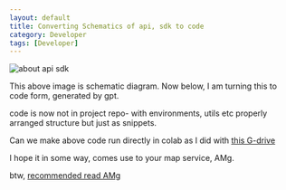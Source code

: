 ```yaml
---
layout: default
title: Converting Schematics of api, sdk to code
category: Developer
tags: [Developer]
---
```


![about api sdk](https://user-images.githubusercontent.com/11883023/161394976-5e6e4a52-d88d-4c90-aacc-38eb3e8e5527.png)

This above image is schematic diagram. Now below, I am turning this to code form, generated by gpt.

code is now not in project repo- with environments, utils etc properly arranged structure but just as snippets.
<script src="https://gist.github.com/sbibek086/2c505c6a7567c6bff8cc266e93b5472e.js"></script>

Can we make above code run directly in colab as I did with [this G-drive](https://colab.research.google.com/drive/1SssX3chbMkP1ybr2PwOrSM59uKEaa_Fa?usp=sharing)

I hope it in some way, comes use to your map service, AMg.

btw, [recommended read AMg](https://www.here.com/learn/blog/visual-recognition-with-ibm-watson-here-and-python-part-2)

